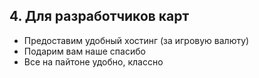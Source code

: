 ## 4. Для разработчиков карт

- Предоставим удобный хостинг (за игровую валюту)
- Подарим вам наше спасибо
- Все на пайтоне удобно, классно